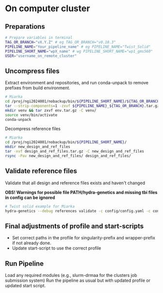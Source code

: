 # On computer cluster

## Preparations
```bash
# Prepare variables in terminal
TAG_OR_BRANCH="vX.Y.Z" # eg TAG_OR_BRANCH="v0.18.3"
PIPELINE_NAME="Your_pipeline_name" # eg PIPELINE_NAME="Twist_Solid"
PIPELINE_SHORT_NAME="wpX_name" # wg PIPELINE_SHORT_NAME="wp1_gms560"
USER="username_on_remote_cluster"
```

## Uncompress files

Extract environment and repositories, and run conda-unpack to remove prefixes from build environment.

```bash
# Miarka
cd /proj/ngi2024001/nobackup/bin/${PIPELINE_SHORT_NAME}/${TAG_OR_BRANCH}/
tar --strip-components=1 -zxvf ${PIPELINE_NAME}_${TAG_OR_BRANCH}.tar.gz
mkdir venv && tar zxvf env.tar.gz -C venv/
source venv/bin/activate
conda-unpack 
```

Decompress reference files

```bash
# Miarka
cd /proj/ngi2024001/nobackup/bin/${PIPELINE_SHORT_NAME}/
mkdir new_design_and_ref_files
tar -xvf design_and_ref_files.tar.gz -C new_design_and_ref_files
rsync -Pav new_design_and_ref_files/ design_and_ref_files/
```

## Validate reference files

Validate that all design and reference files exists and haven't changed

**OBS! Warnings for possible file PATH/hydra-genetics and missing tbi files in config can be ignored**

```bash
# Twist solid example for Miarka
hydra-genetics --debug references validate -c config/config.yaml -c config/config.data.hg19.yaml -v config/references/design_files.hg19.yaml -v config/references/nextseq.hg19.pon.yaml -v config/references/references.hg19.yaml -p /proj/ngi2024001/nobackup/bin/${PIPELINE_SHORT_NAME}/
```

## Final adjustments of profile and start-scripts
* Set correct paths in the profile for singularity-prefix and wrapper-prefix if not already done.
* Update start-script to use the correct profile


## Run Pipeline
Load any required modules (e.g., slurm-drmaa for the clusters job submission system)
Run the pipeline as usual but with updated profile or updated start script.
